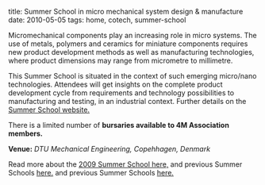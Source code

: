 title: Summer School in micro mechanical system design & manufacture
date: 2010-05-05 
tags: home, cotech, summer-school


Micromechanical components play an increasing role in micro systems. The use of metals, polymers and ceramics for miniature components requires new product development methods as well as manufacturing technologies, where product dimensions may range from micrometre to millimetre.
<!--break-->
This Summer School is situated in the context of such emerging micro/nano technologies. Attendees will get insights on the complete product development cycle from requirements and technology possibilities to manufacturing and testing, in an industrial context. Further details on the [Summer School website.](https://conferences.dtu.dk/conferenceDisplay.py?confId=45)  
  
There is a limited number of **bursaries available to 4M Association members.**  

**Venue:**   *DTU Mechanical Engineering, Copehhagen, Denmark*  
  
Read more about the [2009 Summer School here,](/content/4M-Summer-School-2009.html) and previous Summer Schools [here.](/event/4M-Summer-School/4M-Summer-School-2009.html) and previous Summer Schools [here.](/event/4M-Summer-School.html)